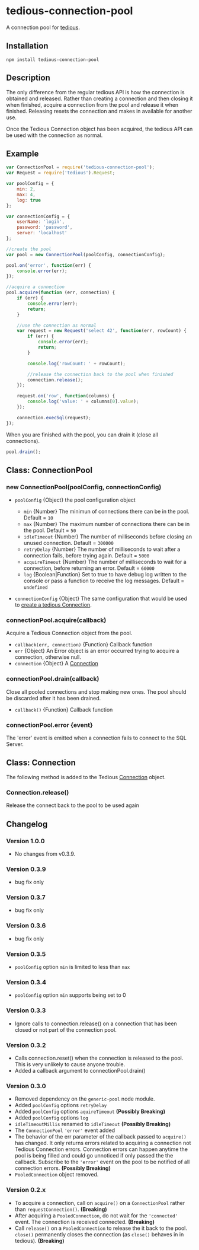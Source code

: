 # tedious-connection-pool
A connection pool for [tedious](http://github.com/pekim/tedious).

## Installation

    npm install tedious-connection-pool
    
## Description
The only difference from the regular tedious API is how the connection is obtained and released. Rather than creating a connection and then closing it when finished, acquire a connection from the pool and release it when finished. Releasing resets the connection and makes in available for another use.

Once the Tedious Connection object has been acquired, the tedious API can be used with the connection as normal.

## Example

```javascript
var ConnectionPool = require('tedious-connection-pool');
var Request = require('tedious').Request;

var poolConfig = {
    min: 2,
    max: 4,
    log: true
};

var connectionConfig = {
    userName: 'login',
    password: 'password',
    server: 'localhost'
};

//create the pool
var pool = new ConnectionPool(poolConfig, connectionConfig);

pool.on('error', function(err) {
    console.error(err);
});

//acquire a connection
pool.acquire(function (err, connection) {
    if (err) {
        console.error(err);
        return;
    }

    //use the connection as normal
    var request = new Request('select 42', function(err, rowCount) {
        if (err) {
            console.error(err);
            return;
        }

        console.log('rowCount: ' + rowCount);

        //release the connection back to the pool when finished
        connection.release();
    });

    request.on('row', function(columns) {
        console.log('value: ' + columns[0].value);
    });

    connection.execSql(request);
});
```

When you are finished with the pool, you can drain it (close all connections).
```javascript
pool.drain();
```


## Class: ConnectionPool

### new ConnectionPool(poolConfig, connectionConfig)

* `poolConfig` {Object} the pool configuration object
  * `min` {Number} The minimun of connections there can be in the pool. Default = `10`
  * `max` {Number} The maximum number of connections there can be in the pool. Default = `50`
  * `idleTimeout` {Number} The number of milliseconds before closing an unused connection. Default = `300000`
  * `retryDelay` {Number} The number of milliseconds to wait after a connection fails, before trying again. Default = `5000`
  * `acquireTimeout` {Number} The number of milliseconds to wait for a connection, before returning an error. Default = `60000`
  * `log` {Boolean|Function} Set to true to have debug log written to the console or pass a function to receive the log messages. Default = `undefined`
  
* `connectionConfig` {Object} The same configuration that would be used to [create a
  tedious Connection](http://pekim.github.com/tedious/api-connection.html#function_newConnection).

### connectionPool.acquire(callback)
Acquire a Tedious Connection object from the pool.

 * `callback(err, connection)` {Function} Callback function
  * `err` {Object} An Error object is an error occurred trying to acquire a connection, otherwise null.
  * `connection` {Object} A [Connection](http://pekim.github.com/tedious/api-connection.html)

### connectionPool.drain(callback)
Close all pooled connections and stop making new ones. The pool should be discarded after it has been drained.
 * `callback()` {Function} Callback function

### connectionPool.error {event}
The 'error' event is emitted when a connection fails to connect to the SQL Server.

## Class: Connection
The following method is added to the Tedious [Connection](http://pekim.github.com/tedious/api-connection.html) object.

### Connection.release()
Release the connect back to the pool to be used again

## Changelog

### Version 1.0.0
* No changes from v0.3.9.

### Version 0.3.9
* bug fix only

### Version 0.3.7
* bug fix only

### Version 0.3.6
* bug fix only

### Version 0.3.5
* `poolConfig` option `min` is limited to less than `max`

### Version 0.3.4
* `poolConfig` option `min` supports being set to 0

### Version 0.3.3
* Ignore calls to connection.release() on a connection that has been closed or not part of the connection pool.

### Version 0.3.2
 * Calls connection.reset() when the connection is released to the pool. This is very unlikely to cause anyone trouble.
 * Added a callback argument to connectionPool.drain()

### Version 0.3.0
 * Removed dependency on the `generic-pool` node module.
 * Added `poolConfig` options `retryDelay`
 * Added `poolConfig` options `aquireTimeout` **(Possibly Breaking)**
 * Added `poolConfig` options `log`
 * `idleTimeoutMillis` renamed to `idleTimeout` **(Possibly Breaking)**
 * The `ConnectionPool` `'error'` event added
 * The behavior of the err parameter of the callback passed to `acquire()` has changed. It only returns errors related to acquiring a connection not Tedious Connection errors. Connection errors can happen anytime the pool is being filled and could go unnoticed if only passed the the callback. Subscribe to the `'error'` event on the pool to be notified of all connection errors. **(Possibly Breaking)**
 * `PooledConnection` object removed.

### Version 0.2.x
* To acquire a connection, call on `acquire()` on a `ConnectionPool` rather than `requestConnection()`. **(Breaking)**
* After acquiring a `PooledConnection`, do not wait for the `'connected'` event. The connection is received connected. **(Breaking)**
* Call `release()` on a `PooledConnection` to release the it back to the pool. `close()` permanently closes the connection (as `close()` behaves in in tedious). **(Breaking)**
